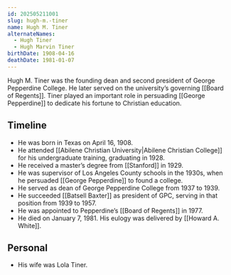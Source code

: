 ```yaml
---
id: 202505211001
slug: hugh-m.-tiner
name: Hugh M. Tiner
alternateNames:
  - Hugh Tiner
  - Hugh Marvin Tiner
birthDate: 1908-04-16
deathDate: 1981-01-07
---
```

Hugh M. Tiner was the founding dean and second president of George Pepperdine College. He later served on the university’s governing [[Board of Regents]]. Tiner played an important role in persuading [[George Pepperdine]] to dedicate his fortune to Christian education.

## Timeline
- He was born in Texas on April 16, 1908.
- He attended [[Abilene Christian University|Abilene Christian College]] for his undergraduate training, graduating in 1928.
- He received a master’s degree from [[Stanford]] in 1929.
- He was supervisor of Los Angeles County schools in the 1930s, when he persuaded [[George Pepperdine]] to found a college.
- He served as dean of George Pepperdine College from 1937 to 1939.
- He succeeded [[Batsell Baxter]] as president of GPC, serving in that position from 1939 to 1957.
- He was appointed to Pepperdine’s [[Board of Regents]] in 1977.
- He died on January 7, 1981. His eulogy was delivered by [[Howard A. White]].

## Personal
- His wife was Lola Tiner.